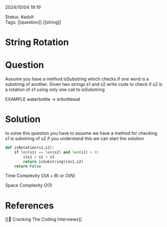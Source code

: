 2024/10/04
19:19

Status: #adult  
Tags: [[question]] [[string]]
# String Rotation
# Question

Assume you have a method isSubstring which checks if one word is a substring of another. Given two strings s1 and s2 write code to check if s2 is a rotation of s1 using only one call to isSubstring

EXAMPLE
waterbottle -> erbottlewat
# Solution

to solve this question you  have to assume we have a method for checking s1 is substring of s2 if you understand this we can start the solution

```Python
def isRotation(s1,s2):
	if len(s1) == len(s2) and len(s1) > 0:
		s1s1 = s1 + s1
		return isSubstring(s1s1,s2)
	return False
```

Time Complexity
$O(A + B)$ or $O(N)$

Space Complexity
$O(1)$
# References

[[📙 Cracking The Coding Interviews]]